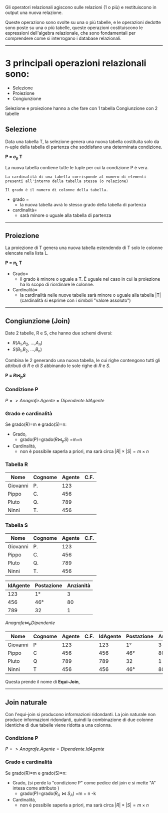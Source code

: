<link rel="stylesheet" href="../style.css">

Gli operatori relazionali agiscono sulle relazioni (1 o più) e restituiscono in output una nuova relazione.

Queste operaziono sono svolte su una o più tabelle, e le operazioni dedotte sono poste su una o più tabelle, queste operazioni costituiscono le espressioni dell'algebra relazionale, che sono fondamentali per comprendere come si interrogano i database relazionali.

---

# 3 principali operazioni relazionali sono:

-   Selezione
-   Proiezione
-   Congiunzione

Selezione e proiezione hanno a che fare con 1 tabella
Congiunzione con 2 tabelle

## Selezione

Data una tabella T, la selezione genera una nuova tabella costituita solo da n-uple della tabella di partenza che soddisfano una determinata condizione.

**P = $\sigma_{p}$ T**

La nuova tabella contiene tutte le tuple per cui la condizione P è vera.

```
La cardinalità di una tabella corrisponde al numero di elementi presenti all'interno della tabella stessa (o relazione)

Il grado è il numero di colonne della tabella.
```

-   grado =
    -   la nuova tabella avrà lo stesso grado della tabella di partenza
-   cardinalità=
    -   sarà minore o uguale alla tabella di partenza

---

## Proiezione

La proiezione di T genera una nuova tabella estendendo di T solo le colonne elencate nella lista L.

**P = $\pi_{L}$ T**

-   Grado=
    -   il grado è minore o uguale a T. È uguale nel caso in cui la proiezione ha lo scopo di riordinare le colonne.
-   Cardinalità=
    -   la cardinalità nelle nuove tabelle sarà minore o uguale alla tabella |T| (cardinalità si esprime con i simboli "valore assoluto")

---

## Congiunzione (Join)

Date 2 tabelle, R e S, che hanno due schemi diversi:

-   $R$($A_{1}$,$A_{2}$, ...,$A_{n}$)
-   $S$($B_{1}$,$B_{2}$, ...,$B_{n}$)

Combina le 2 generando una nuova tabella, le cui righe contengono tutti gli attributi di $R$ e di $S$ abbinando le sole righe di $R$ e $S$.

**P = $R \Join_{p} S$**

### Condizione P

$P => Anagrafe.Agente = Dipendente.IdAgente$

### Grado e cardinalità

Se grado(R)=m e grado(S)=n:

-   Grado,
    -   grado(P)=grado($R \Join_{p} S$) =m+n
-   Cardinalità,
    -   non è possibile saperla a priori, ma sarà circa $|R| \times |S| = m \times n$

### Tabella R

| Nome     | Cognome | Agente | C.F. |
| -------- | ------- | ------ | ---- |
| Giovanni | P.      | 123    |      |
| Pippo    | C.      | 456    |      |
| Pluto    | Q.      | 789    |      |
| Ninni    | T.      | 456    |      |

### Tabella S

| Nome     | Cognome | Agente | C.F. |
| -------- | ------- | ------ | ---- |
| Giovanni | P.      | 123    |      |
| Pippo    | C.      | 456    |      |
| Pluto    | Q.      | 789    |      |
| Ninni    | T.      | 456    |      |

| IdAgente | Postazione | Anzianità |
| -------- | ---------- | --------- |
| 123      | 1°         | 3         |
| 456      | 46°        | 80        |
| 789      | 32         | 1         |

$Anagrafe \Join_{P} Dipendente$

| Nome     | Cognome | Agente | C.F. | IdAgente | Postazione | Anzianità |
| -------- | ------- | ------ | ---- | -------- | ---------- | --------- |
| Giovanni | P       | 123    |      | 123      | 1°         | 3         |
| Pippo    | C       | 456    |      | 456      | 46°        | 80        |
| Pluto    | Q       | 789    |      | 789      | 32         | 1         |
| Ninni    | T       | 456    |      | 456      | 46°        | 80        |

Questa prende il nome di **Equi-Join**,

---

## Join naturale

Con l'equi-join si producono informazioni ridondanti.
La join naturale non produce informazioni ridondanti, quindi la combinazione di due colonne identiche di due tabelle viene ridotta a una colonna.

### Condizione P

$P => Anagrafe.Agente = Dipendente.IdAgente$

### Grado e cardinalità

Se grado(R)=m e grado(S)=n:

-   Grado, (si perde la "condizione P" come pedice del join e si mette "A" intesa come attributo )
    -   grado(P)=grado($R_{A} \Join S_{A}$) =m + n -k
-   Cardinalità,
    -   non è possibile saperla a priori, ma sarà circa $|R| \times |S| = m \times n$
